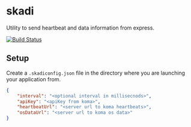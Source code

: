 # skadi
Utility to send heartbeat and data information from express. 

[![Build Status](https://travis-ci.org/hammer-io/skadi.svg?branch=master)](https://travis-ci.org/hammer-io/skadi)

## Setup
Create a `.skadiconfig.json` file in the directory where you are launching your application 
from. 
```json
{
    "interval": "<optional interval in millisecnods>",
    "apiKey": "<apiKey from koma>",
    "heartbeatUrl": "<server url to koma heartbeats>",
    "osDataUrl": "<server url to koma os data>"
}
```
